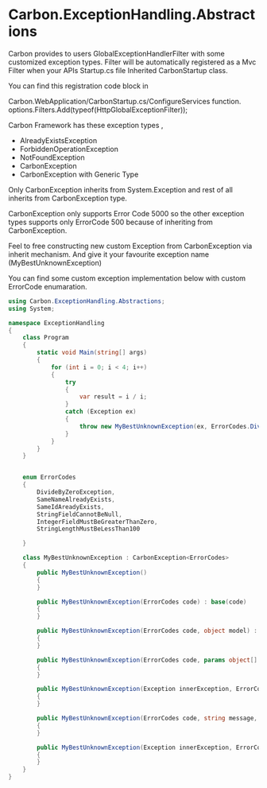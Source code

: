 # Carbon.ExceptionHandling.Abstractions

Carbon provides to users GlobalExceptionHandlerFilter with some customized exception types.
Filter will be automatically registered as a Mvc Filter when your APIs Startup.cs file Inherited CarbonStartup class.

You can find this registration code block in 

Carbon.WebApplication/CarbonStartup.cs/ConfigureServices function.
options.Filters.Add(typeof(HttpGlobalExceptionFilter));

Carbon Framework has these exception types ,

 

- AlreadyExistsException
- ForbiddenOperationException
- NotFoundException
- CarbonException
- CarbonException<T> with Generic Type

 

Only CarbonException inherits from System.Exception and rest of all inherits from CarbonException type.

CarbonException only supports Error Code 5000 so the other exception types supports only ErrorCode 500 because of inheriting from CarbonException.

 

Feel to free constructing new custom Exception from CarbonException via inherit mechanism. And give it your favourite exception name (MyBestUnknownException)


You can find some custom exception implementation below with custom ErrorCode enumaration.

```csharp
using Carbon.ExceptionHandling.Abstractions;
using System;

namespace ExceptionHandling
{
    class Program
    {
        static void Main(string[] args)
        {
            for (int i = 0; i < 4; i++)
            {
                try
                {
                    var result = i / i;
                }
                catch (Exception ex)
                {
                    throw new MyBestUnknownException(ex, ErrorCodes.DivideByZeroException);
                }
            }
        }
    }


    enum ErrorCodes
    {
        DivideByZeroException,
        SameNameAlreadyExists,
        SameIdAreadyExists,
        StringFieldCannotBeNull,
        IntegerFieldMustBeGreaterThanZero,
        StringLengthMustBeLessThan100

    }

    class MyBestUnknownException : CarbonException<ErrorCodes>
    {
        public MyBestUnknownException()
        {
        }

        public MyBestUnknownException(ErrorCodes code) : base(code)
        {
        }

        public MyBestUnknownException(ErrorCodes code, object model) : base(code, model)
        {
        }

        public MyBestUnknownException(ErrorCodes code, params object[] arguments) : base(code, arguments)
        {
        }

        public MyBestUnknownException(Exception innerException, ErrorCodes code) : base(innerException, code)
        {
        }

        public MyBestUnknownException(ErrorCodes code, string message, params object[] args) : base(code, message, args)
        {
        }

        public MyBestUnknownException(Exception innerException, ErrorCodes code, string message, params object[] args) : base(innerException, code, message, args)
        {
        }
    }
}

```

